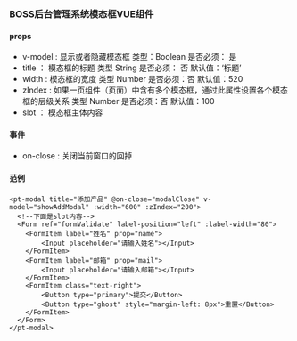### BOSS后台管理系统模态框VUE组件

#### props

- v-model : 显示或者隐藏模态框 类型：Boolean  是否必须： 是
- title ： 模态框的标题 类型 String  是否必须： 否  默认值：‘标题’
- width : 模态框的宽度 类型 Number 是否必须：否 默认值：520
- zIndex : 如果一页组件（页面）中含有多个模态框，通过此属性设置各个模态框的层级关系 类型 Number 是否必须：否 默认值：100
- slot ： 模态框主体内容

#### 事件
- on-close : 关闭当前窗口的回掉
#### 范例
```
<pt-modal title="添加产品" @on-close="modalClose" v-model="showAddModal" :width="600" :zIndex="200">
  <!--下面是slot内容-->
  <Form ref="formValidate" label-position="left" :label-width="80">
    <FormItem label="姓名" prop="name">
        <Input placeholder="请输入姓名"></Input>
    </FormItem>
    <FormItem label="邮箱" prop="mail">
        <Input placeholder="请输入邮箱"></Input>
    </FormItem>
    <FormItem class="text-right">
        <Button type="primary">提交</Button>
        <Button type="ghost" style="margin-left: 8px">重置</Button>
    </FormItem>
  </Form>
</pt-modal>
```

